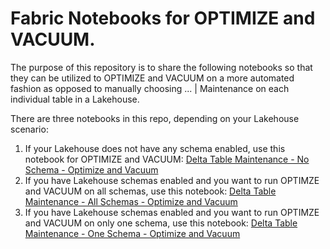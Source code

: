 # Fabric Notebooks for OPTIMIZE and VACUUM.

The purpose of this repository is to share the following notebooks so that they can be utilized to OPTIMIZE and VACUUM on a more automated fashion as opposed to manually choosing ... | Maintenance on each individual table in a Lakehouse. 

There are three notebooks in this repo, depending on your Lakehouse scenario:
1. If your Lakehouse does not have any schema enabled, use this notebook for OPTIMIZE and VACUUM:  [Delta Table Maintenance - No Schema - Optimize and Vacuum](notebooks/Delta%20Table%20Maintenance%20-%20No%20Schema%20-%20Optimize%20and%20Vacuum.ipynb)
2. If you have Lakehouse schemas enabled and you want to run OPTIMZE and VACUUM on all schemas, use this notebook:  [Delta Table Maintenance - All Schemas - Optimize and Vacuum](notebooks/Delta%20Table%20Maintenance%20-%20All%20Schemas%20-%20Optimize%20and%20Vacuum.ipynb)
3. If you have Lakehouse schemas enabled and you want to run OPTIMZE and VACUUM on only one  schema, use this notebook:  [Delta Table Maintenance - One Schema - Optimize and Vacuum](notebooks/Delta%20Table%20Maintenance%20-%20One%20Schema%20-%20Optimize%20and%20Vacuum.ipynb)
